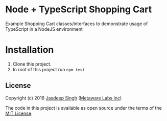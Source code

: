 # Node + TypeScript Shopping Cart

Example Shopping Cart classes/interfaces to demonstrate usage of TypeScript in a NodeJS environment 

# Installation

1. Clone this project.
2. In root of this project run `npm test`

## License

Copyright (c) 2016 [Jasdeep Singh](http://jasdeep.ca) ([Metaware Labs Inc](http://metawarelabs.com/))

The code in this project is available as open source under the terms of the [MIT License](http://opensource.org/licenses/MIT).